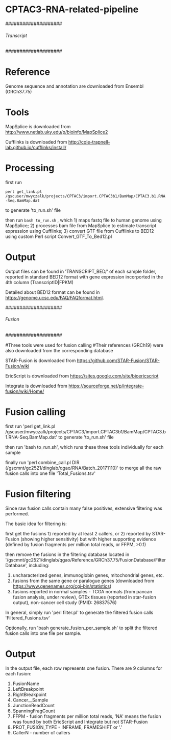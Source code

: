 # CPTAC3-RNA-related-pipeline

####################
###### Transcript 
####################

# Reference

Genome sequence and annotation are downloaded from Ensembl (GRCh37.75)

# Tools

MapSplice is downloaded from http://www.netlab.uky.edu/p/bioinfo/MapSplice2

Cufflinks is downloaded from http://cole-trapnell-lab.github.io/cufflinks/install/

# Processing

first run 

`perl get_link.pl /gscuser/mwyczalk/projects/CPTAC3/import.CPTAC3b1/BamMap/CPTAC3.b1.RNA-Seq.BamMap.dat`

to generate 'to_run.sh' file

then run `bash to_run.sh`
, which 1) maps fastq file to human genome using MapSplice; 2) processes bam file from MapSplice to estimate transcript expression using Cufflinks; 3) convert GTF file from Cufflinks to BED12 using custom Perl script Convert_GTF_To_Bed12.pl

# Output

Output files can be found in 'TRANSCRIPT_BED/' of each sample folder, reported in standard BED12 format with gene expression incorported in the 4th column (TranscriptID|FPKM)

Detailed about BED12 format can be found in https://genome.ucsc.edu/FAQ/FAQformat.html.





####################
###### Fusion
####################

#Three tools were used for fusion calling
#Their references (GRCh19) were also downloaded from the corresponding database

STAR-Fusion is downloaded from https://github.com/STAR-Fusion/STAR-Fusion/wiki

EricScript is downloaded from https://sites.google.com/site/bioericscript

Integrate is downloaded from https://sourceforge.net/p/integrate-fusion/wiki/Home/

# Fusion calling

first run 'perl get_link.pl /gscuser/mwyczalk/projects/CPTAC3/import.CPTAC3b1/BamMap/CPTAC3.b1.RNA-Seq.BamMap.dat' to generate 'to_run.sh' file

then run 'bash to_run.sh', which runs these three tools individually for each sample

finally run 'perl combine_call.pl DIR (/gscmnt/gc2521/dinglab/qgao/RNA/Batch_20171110)' to merge all the raw fusion calls into one file 'Total_Fusions.tsv'


# Fusion filtering

Since raw fusion calls contain many false positives, extensive filtering was performed.

The basic idea for filtering is:

first get the fusions 1) reported by at least 2 callers, or 2) reported by STAR-Fusion (showing higher sensitivity) but with higher supporting evidence (defined by fusion fragments per million total reads, or FFPM, >0.1)

then remove the fusions in the filtering database located in '/gscmnt/gc2521/dinglab/qgao/Reference/GRCh37.75/FusionDatabase/FilterDatabase', including:
1) uncharacterized genes, immunoglobin genes, mitochondrial genes, etc.
2) fusions from the same gene or paralogue genes (downloaded from https://www.genenames.org/cgi-bin/statistics)
3) fusions reported in normal samples - TCGA normals (from pancan fusion analysis, under review), GTEx tissues (reported in star-fusion output), non-cancer cell study (PMID: 26837576)

In general, simply run 'perl filter.pl' to generate the filtered fusion calls 'Filtered_Fusions.tsv'

Optionally, run 'bash generate_fusion_per_sample.sh' to split the filtered fusion calls into one file per sample.

# Output
In the output file, each row represents one fusion.
There are 9 columns for each fusion:
1) FusionName
2) LeftBreakpoint
3) RightBreakpoint
4) Cancer__Sample
5) JunctionReadCount
6) SpanningFragCount
7) FFPM                 - fusion fragments per million total reads, 'NA' means the fusion was found by both EricScript and Integrate but not STAR-Fusion
8) PROT_FUSION_TYPE     - INFRAME, FRAMESHIFT or '.'
9) CallerN              - number of callers
